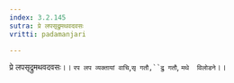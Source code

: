 ```yaml
---
index: 3.2.145
sutra: प्रे लपसृद्रुमथवदवसः
vritti: padamanjari

---
```

प्रे लपसृद्रुमथवदवसः।। `रप लप व्यक्तायां वाचि`,`सृ गतौ,``द्रु गतौ`, `मथे  विलोडने`।।